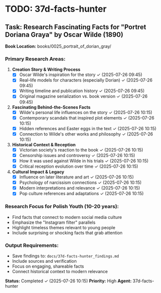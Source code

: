 # TODO: 37d-facts-hunter

## Task: Research Fascinating Facts for "Portret Doriana Graya" by Oscar Wilde (1890)

**Book Location:** books/0025_portrait_of_dorian_gray/

### Primary Research Areas:
1. **Creation Story & Writing Process**
   - [x] Oscar Wilde's inspiration for the story ✓ (2025-07-26 09:45)
   - [x] Real-life models for characters (especially Dorian) ✓ (2025-07-26 09:45)
   - [x] Writing timeline and publication history ✓ (2025-07-26 09:45)
   - [x] Original magazine serialization vs. book version ✓ (2025-07-26 09:45)

2. **Fascinating Behind-the-Scenes Facts**
   - [x] Wilde's personal life influences on the story ✓ (2025-07-26 10:15)
   - [x] Contemporary scandals that inspired plot elements ✓ (2025-07-26 10:15)
   - [x] Hidden references and Easter eggs in the text ✓ (2025-07-26 10:15)
   - [x] Connection to Wilde's other works and philosophy ✓ (2025-07-26 10:15)

3. **Historical Context & Reception**
   - [x] Victorian society's reaction to the book ✓ (2025-07-26 10:15)
   - [x] Censorship issues and controversy ✓ (2025-07-26 10:15)
   - [x] How it was used against Wilde in his trials ✓ (2025-07-26 10:15)
   - [x] Critical reception evolution over time ✓ (2025-07-26 10:15)

4. **Cultural Impact & Legacy**
   - [x] Influence on later literature and art ✓ (2025-07-26 10:15)
   - [x] Psychology of narcissism connections ✓ (2025-07-26 10:15)
   - [x] Modern interpretations and relevance ✓ (2025-07-26 10:15)
   - [x] Pop culture references and adaptations ✓ (2025-07-26 10:15)

### Research Focus for Polish Youth (10-20 years):
- Find facts that connect to modern social media culture
- Emphasize the "Instagram filter" parallels
- Highlight timeless themes relevant to young people
- Include surprising or shocking facts that grab attention

### Output Requirements:
- Save findings to: `docs/37d-facts-hunter_findings.md`
- Include sources and verification
- Focus on engaging, shareable facts
- Connect historical context to modern relevance

**Status:** Completed ✓ (2025-07-26 10:15)
**Priority:** High
**Agent:** 37d-facts-hunter